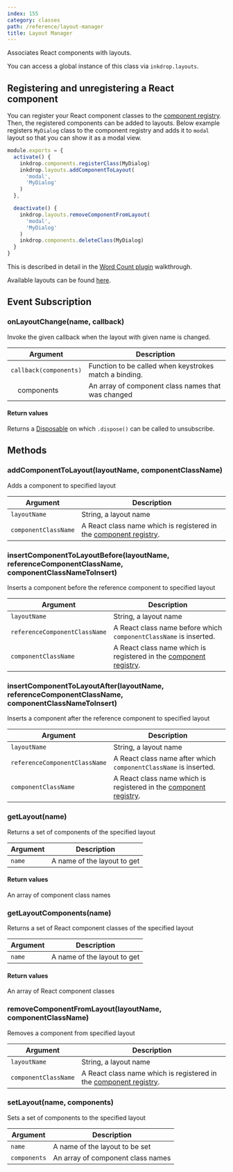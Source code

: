 ```yaml
---
index: 155
category: classes
path: /reference/layout-manager
title: Layout Manager
---
```


Associates React components with layouts.

You can access a global instance of this class via `inkdrop.layouts`.

## Registering and unregistering a React component

You can register your React component classes to the [component registry](/reference/component-manager).
Then, the registered components can be added to layouts.
Below example registers `MyDialog` class to the component registry and adds it to `modal` layout so that you can show it as a modal view.

```js
module.exports = {
  activate() {
    inkdrop.components.registerClass(MyDialog)
    inkdrop.layouts.addComponentToLayout(
      'modal',
      'MyDialog'
    )
  },

  deactivate() {
    inkdrop.layouts.removeComponentFromLayout(
      'modal',
      'MyDialog'
    )
    inkdrop.components.deleteClass(MyDialog)
  }
}
```

This is described in detail in the [Word Count plugin](/manual/plugin-word-count#developing-our-plugin) walkthrough.

Available layouts can be found [here](/reference/state-layouts).

## Event Subscription

### onLayoutChange(name, callback)

Invoke the given callback when the layout with given name is changed.

| Argument | Description |
| -------- | ----------- |
| `callback(components)` | Function to be called when keystrokes match a binding. |
| &emsp;components | An array of component class names that was changed |

#### Return values

Returns a [Disposable](/reference/disposable) on which `.dispose()` can be called to unsubscribe.

## Methods

### addComponentToLayout(layoutName, componentClassName)

Adds a component to specified layout

| Argument | Description |
| -------- | ----------- |
| `layoutName` | String, a layout name |
| `componentClassName` | A React class name which is registered in the [component registry](/reference/component-manager). |

### insertComponentToLayoutBefore(layoutName, referenceComponentClassName, componentClassNameToInsert)

Inserts a component before the reference component to specified layout

| Argument | Description |
| -------- | ----------- |
| `layoutName` | String, a layout name |
| `referenceComponentClassName` | A React class name before which `componentClassName` is inserted. |
| `componentClassName` | A React class name which is registered in the [component registry](/reference/component-manager). |

### insertComponentToLayoutAfter(layoutName, referenceComponentClassName, componentClassNameToInsert)

Inserts a component after the reference component to specified layout

| Argument | Description |
| -------- | ----------- |
| `layoutName` | String, a layout name |
| `referenceComponentClassName` | A React class name after which `componentClassName` is inserted. |
| `componentClassName` | A React class name which is registered in the [component registry](/reference/component-manager). |

### getLayout(name)

Returns a set of components of the specified layout

| Argument | Description |
| -------- | ----------- |
| `name` | A name of the layout to get |

#### Return values

An array of component class names

### getLayoutComponents(name)

Returns a set of React component classes of the specified layout

| Argument | Description |
| -------- | ----------- |
| `name` | A name of the layout to get |

#### Return values

An array of React component classes

### removeComponentFromLayout(layoutName, componentClassName)

Removes a component from specified layout

| Argument | Description |
| -------- | ----------- |
| `layoutName` | String, a layout name |
| `componentClassName` | A React class name which is registered in the [component registry](/reference/component-manager). |

### setLayout(name, components)

Sets a set of components to the specified layout

| Argument | Description |
| -------- | ----------- |
| `name` | A name of the layout to be set |
| `components` | An array of component class names |
